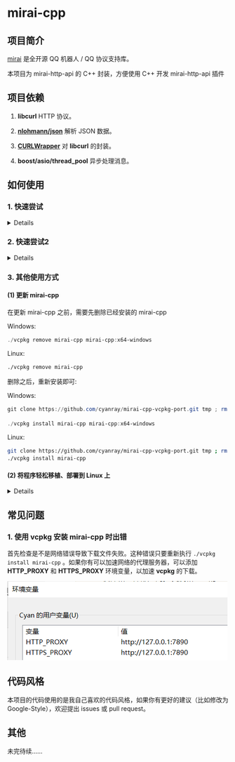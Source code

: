 # mirai-cpp

## 项目简介

[mirai](https://github.com/mamoe/mirai) 是全开源 QQ 机器人 / QQ 协议支持库。

本项目为 mirai-http-api 的 C++ 封装，方便使用 C++ 开发 mirai-http-api 插件

## 项目依赖

1. **libcurl** HTTP 协议。

2. [**nlohmann/json**](https://github.com/nlohmann/json) 解析 JSON 数据。

3. [**CURLWrapper**](https://github.com/cyanray/CURLWrapper) 对 **libcurl** 的封装。

4. **boost/asio/thread_pool** 异步处理消息。

## 如何使用

### 1. 快速尝试

<details>

（以下内容基于 Windows 10 平台，使用 Visual Studio 2019 作为开发软件。）

本项目使用了 4 个第三方项目，其中 **CURLWrapper** 已经嵌入到本项目，而 **libcurl** 、**boost/asio** 以及 **nlohmann/json** 需要额外安装。

有很多方法可以在你的电脑上下载并安装这几个库，这里介绍一种更不容易出错的方法。

在这一切开始之前，你需要下载并安装 [**Git for windows**](https://gitforwindows.org/), 如果你已经安装并且很熟悉它，那么可以略过这个步骤。如果你不熟悉，在这之后可以去了解一下什么是 **Git** 。

然后，我们需要安装 [**vcpkg**](https://github.com/microsoft/vcpkg) , 这是一个来自微软的跨平台的 C++ 库管理器。如果你已经安装了 **vcpkg** 并且很熟悉它，那么可以略过这个步骤。

#### (1) 安装 **vcpkg** (如果你已经安装则可以略过)

1. 打开 Powershell ，找到一个合适的位置，执行以下命令：

```powershell
git clone https://github.com/Microsoft/vcpkg.git
cd vcpkg
.\bootstrap-vcpkg.bat
```

2. 如果上面的代码执行无误，那么 **vcpkg** 已经成功编译。执行下面的命令让 **Visual Studio 2019** 与 **vcpkg** 相关联

```powershell
.\vcpkg integrate install
```

3. 如果你使用的中文 Visual Studio，因为没有安装英文语言包，vcpkg 可能会无法正常工作。请打开 Visual Studio Installer 安装英文语言包(只需要安装英文语言包，不需要把 Visual Studio 切换为英文)

![通过 Visual Studio Install 安装英文语言包](./doc/pic/install_vs_eng_pkg.png)


#### (2) 使用 **vcpkg** 安装 **mirai-cpp**

这一步稍微复杂，你需要执行(这里一定要在 **Powershell** 里面执行)：

```powershell
git clone https://github.com/cyanray/mirai-cpp-vcpkg-port.git tmp ;  mv tmp/* ports/ ; rm -Recurse -Force tmp

./vcpkg install mirai-cpp

# 对于 x64 的项目，还需要执行: 
#./vcpkg mirai-cpp:x64-windows
```

耐心等待，上面的指令会帮你安装 mirai-cpp 以及它的依赖项目。

#### (3) 在 **Visual Studio** 中创建一个项目，开始使用

尝试以下代码：

```c++
#include <iostream>
#include <mirai.h>

int main()
{
    using namespace std;
    using namespace Cyan;
    system("chcp 65001");
    MiraiBot bot("127.0.0.1",8080);
    while (true)
    {
        try
        {
            bot.Auth("InitKeyVl0CEUzZ", 2110000000_qq);
            break;
        }
        catch (const std::exception & ex)
        {
            cout << ex.what() << endl;
        }
    }
    cout << "Bot Working..." << endl;

    bot.On<FriendMessage>(
        [&](FriendMessage m)
        {
            // bot.SendMessage(fm.Sender.QQ, fm.MessageChain);
            m.Reply(m.MessageChain);
        });

    bot.On<GroupMessage>(
        [&](GroupMessage m)
        {
            // bot.SendMessage(gm.Sender.Group.GID, "What is " + gm.MessageChain);
            m.QuoteReply("What is " + m.MessageChain);
        });

    bot.EventLoop();

    return 0;
}
```

以上代码你很可能会编译错误，因为 mirai-cpp 的源文件采用了 UTF-8 格式保存。

MSVC 并没有默认启动对 UTF-8 编码的支持。

要想成功通过编译，需要在 C++ 编译器的命令行中添加 **/utf-8** 参数。

1. 在 Visual Studio 开发环境中设置此编译器选项
2. 打开项目“属性页” 对话框。 
3. 展开 "配置属性, C/C++ ,命令行" 文件夹。
4. 在 "其他选项" 中, 添加 /utf-8选项以指定首选编码。
5. 选择“确定”以保存更改。

如图:

![操作过程截图](./doc/pic/pic_1.png)

更多信息可以参考: [https://docs.microsoft.com/zh-cn/cpp/build/reference/utf-8-set-source-and-executable-character-sets-to-utf-8?view=vs-2019](https://docs.microsoft.com/zh-cn/cpp/build/reference/utf-8-set-source-and-executable-character-sets-to-utf-8?view=vs-2019) 

如果一切正常，给你的机器人发消息，他会回复同样的消息给你！

> 提示: 添加了编译参数 **/utf-8** 后，**你的项目**的**源文件的编码**也必须是 **UTF-8** 编码，不然会出现编译错误。中文操作系统下，Visual Studio 创建的源文件默认为 **GB2312** 编码。所以你需要手动地修改**你的项目**的源文件为 **UTF-8** 编码。


</details>



### 2. 快速尝试2

<details>

#### (1) 安装 **vcpkg** (如果你已经安装则可以略过)

1. 打开 Powershell ，找到一个合适的位置，执行以下命令：

```powershell
git clone https://github.com/Microsoft/vcpkg.git
cd vcpkg
.\bootstrap-vcpkg.bat
```

2. 如果上面的代码执行无误，那么 **vcpkg** 已经成功编译。执行下面的命令让 **Visual Studio 2019** 与 **vcpkg** 相关联

```powershell
.\vcpkg integrate install
```

3. 如果你使用的中文 Visual Studio，因为没有安装英文语言包，vcpkg 可能会无法正常工作。请打开 Visual Studio Installer 安装英文语言包(只需要安装英文语言包，不需要把 Visual Studio 切换为英文)

![通过 Visual Studio Install 安装英文语言包](./doc/pic/install_vs_eng_pkg.png)


#### (2) 使用 **vcpkg** 安装 **mirai-cpp** 的依赖项目

```powershell
./vcpkg install nlohmann-json curl boost-asio
```

耐心等待，上面的指令会帮你安装 mirai-cpp 的依赖项目。

#### (3) 直接开始体验 mirai-cpp

将本仓库克隆到合适的位置

```powershell
git clone https://github.com/cyanray/mirai-cpp.git
```

如果一切顺利，你已经将本仓库的所有内容克隆到了 mirai-cpp 文件夹里。

如图所示，使用 Visual Studio 2019 直接打开这个文件夹。

![使用 VS 直接打开 mirai-cpp 文件夹](./doc/pic/vs.png)

之后，需要设置一下 CMake Toolchain File，按照图中的步骤操作。

> 提示: 把图中 `E:/OpenSource/vcpkg/` 替换为你的 vcpkg 文件夹的路径。比如替换成 `D:/vcpkg/scripts/buildsystems/vcpkg.cmake`

![设置 CMake](./doc/pic/vs2.png)

如果一切顺利，你就可以直接运行我写好的示例。

![开始运行 examples](./doc/pic/vs3.png)

</details>

### 3. 其他使用方式

#### (1) 更新 mirai-cpp

在更新 mirai-cpp 之前，需要先删除已经安装的 mirai-cpp

Windows:

```powershell
./vcpkg remove mirai-cpp mirai-cpp:x64-windows
```

Linux:

```bash
./vcpkg remove mirai-cpp
```

删除之后，重新安装即可:

Windows:

```powershell
git clone https://github.com/cyanray/mirai-cpp-vcpkg-port.git tmp ; rm -Recurse -Force ports/mirai-cpp ; mv tmp/* ports/ ; rm -Recurse -Force tmp

./vcpkg install mirai-cpp mirai-cpp:x64-windows
```

Linux:
```bash
git clone https://github.com/cyanray/mirai-cpp-vcpkg-port.git tmp ; rm -rf ports/mirai-cpp ; mv tmp/* ports/ ; rm -rf tmp
./vcpkg install mirai-cpp
```

#### (2) 将程序轻松移植、部署到 Linux 上

<details>

(以下内容基于 “快速尝试2”，请先完成“快速尝试2”。)

上面的内容介绍了如何在 Windows 上开发使用 mirai-cpp 的程序，下面来介绍如何将你的程序移植到 Linux 平台，以便将程序部署到 Linux 服务器上。

为了易于讲解与操作，以下内容在 **WSL** (**W**indows **S**ubsystem for **L**inux) 上进行。这里不对如何安装 WSL 进行说明，关于如何安装 WSL 还请自行查阅资料。

1. 在 WSL 上安装 vcpkg

步骤与上文类似，但是略有不同:

```bash
git clone https://github.com/Microsoft/vcpkg.git
cd vcpkg
./bootstrap-vcpkg.sh
```

![在 WSL 上安装 vcpkg](./doc/pic/install_vcpkg_on_linux.png)

耐心等待，其结果如图所示。
注意，如果执行 ls 发现没有生成 vcpkg 的可执行文件，请尝试重新执行上述的安装指令。(这似乎是个bug)

![在 WSL 上安装 vcpkg2](./doc/pic/install_vcpkg_on_linux2.png)

2. 使用 vcpkg 安装 mirai-cpp 


```bash
git clone https://github.com/cyanray/mirai-cpp-vcpkg-port.git tmp ;  mv tmp/* ports/ ; rm -rf tmp

./vcpkg install mirai-cpp
```

![在 WSL 上安装 mirai-cpp](./doc/pic/install_mirai_cpp_on_linux.png)

3. 创建针对 WSL 的配置

打开在 “快速尝试2” 中用到的项目。按照如图所示步骤，创建一个针对 WSL 平台的配置。因为我的 WSL 安装了 GCC 编译器，所以这里选择 **WSL-GCC-Releas**。

![创建WSL-GCC平台配置1](./doc/pic/vs_configure_linux_project.png)

和 “快速尝试2” 一样的操作，配置 CMake Toolchain File。但是这次的路径要填写 WSL 上的路径。

![创建WSL-GCC平台配置2](./doc/pic/vs_configure_linux_project2.png)

Enjoy it;

</details>

## 常见问题

### 1. 使用 vcpkg 安装 mirai-cpp 时出错

首先检查是不是网络错误导致下载文件失败。这种错误只要重新执行 `./vcpkg install mirai-cpp` 。如果你有可以加速网络的代理服务器，可以添加 **HTTP_PROXY** 和 **HTTPS_PROXY** 环境变量，以加速 **vcpkg** 的下载。

![配置环境变量](./doc/pic/env.png)

## 代码风格

本项目的代码使用的是我自己喜欢的代码风格，如果你有更好的建议（比如修改为 Google-Style），欢迎提出 issues 或 pull request。

## 其他

未完待续……
